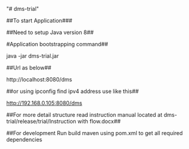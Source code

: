 "# dms-trial"

##To start Application###

##Need to setup Java version 8##

#Application bootstrapping command##

java -jar dms-trial.jar

##Url as below##

http://localhost:8080/dms

##or using ipconfig find ipv4 address use like this##

http://192.168.0.105:8080/dms

##For more detail structure read instruction manual located at dms-trial/release/trial/Instruction with flow.docx##

##For development
Run build maven using pom.xml to get all required dependencies
